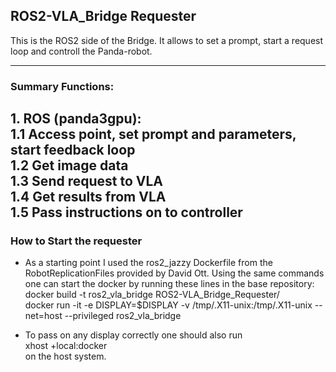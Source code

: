 ## ROS2-VLA_Bridge Requester
This is the ROS2 side of the Bridge. It allows to set a prompt, start a request loop and controll the Panda-robot.

---

### Summary Functions:

**1. ROS (panda3gpu):**  
1.1 Access point, set prompt and parameters, start feedback loop  
1.2 Get image data  
1.3 Send request to VLA  
1.4 Get results from VLA  
1.5 Pass instructions on to controller
---

### How to Start the requester

* As a starting point I used the ros2_jazzy Dockerfile from the RobotReplicationFiles provided by David Ott. Using the same commands one can start the docker by running these lines in the base repository:  
docker build -t ros2_vla_bridge ROS2-VLA_Bridge_Requester/  
docker run -it -e DISPLAY=$DISPLAY -v /tmp/.X11-unix:/tmp/.X11-unix --net=host --privileged ros2_vla_bridge  

* To pass on any display correctly one should also run  
xhost +local:docker  
on the host system.


